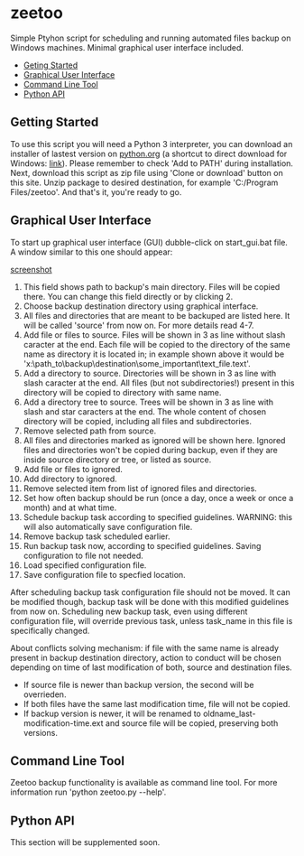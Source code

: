 # zeetoo

Simple Ptyhon script for scheduling and running automated files backup on Windows machines. Minimal graphical user interface included.

- [Geting Started](#getting-started)
- [Graphical User Interface](#graphical-user-interface)
- [Command Line Tool](#command-line-tool)
- [Python API](#python-api)

## Getting Started

To use this script you will need a Python 3 interpreter, you can download an installer of lastest version on [python.org](https://www.python.org) (a shortcut to direct download for Windows: [link](https://www.python.org/ftp/python/3.7.2/python-3.7.2.exe)). Please remember to check 'Add to PATH' during installation.
Next, download this script as zip file using 'Clone or download' button on this site. Unzip package to desired destination, for example 'C:/Program Files/zeetoo'. And that's it, you're ready to go.

## Graphical User Interface

To start up graphical user interface (GUI) dubble-click on start_gui.bat file. A window similar to this one should appear:

[screenshot](https://raw.githubusercontent.com/Mishioo/zeetoo/assets/screenshot.png)

1. This field shows path to backup's main directory. Files will be copied there. You can change this field directly or by clicking 2.
2. Choose backup destination directory using graphical interface.
3. All files and directories that are meant to be backuped are listed here. It will be called 'source' from now on. For more details read 4-7.
4. Add file or files to source. Files will be shown in 3 as line without slash caracter at the end. Each file will be copied to the directory of the same name as directory it is located in; in example shown above it would be 'x:\path_to\backup\destination\some_important\text_file.text'.
5. Add a directory to source. Directories will be shown in 3 as line with slash caracter at the end. All files (but not subdirectories!) present in this directory will be copied to directory with same name.
6. Add a directory tree to source. Trees will be shown in 3 as line with slash and star caracters at the end. The whole content of chosen directory will be copied, including all files and subdirectories.
7. Remove selected path from source.
8. All files and directories marked as ignored will be shown here. Ignored files and directories won't be copied during backup, even if they are inside source directory or tree, or listed as source.
9. Add file or files to ignored.
10. Add directory to ignored.
11. Remove selected item from list of ignored files and directories.
12. Set how often backup should be run (once a day, once a week or once a month) and at what time.
13. Schedule backup task according to specified guidelines. WARNING: this will also automatically save configuration file.
14. Remove backup task scheduled earlier.
15. Run backup task now, according to specified guidelines. Saving configuration to file not needed.
16. Load specified configuration file.
17. Save configuration file to specfied location.

After scheduling backup task configuration file should not be moved. It can be modified though, backup task will be done with this modified guidelines from now on. Scheduling new backup task, even using different configuration file, will override previous task, unless task_name in this file is specifically changed.

About conflicts solving mechanism: if file with the same name is already present in backup destination directory, action to conduct will be chosen depending on time of last modification of both, source and destination files.
- If source file is newer than backup version, the second will be overrieden.
- If both files have the same last modification time, file will not be copied.
- If backup version is newer, it will be renamed to oldname_last-modification-time.ext and source file will be copied, preserving both versions.

## Command Line Tool

Zeetoo backup functionality is available as command line tool. For more information run 'python zeetoo.py --help'.

## Python API

This section will be supplemented soon.
